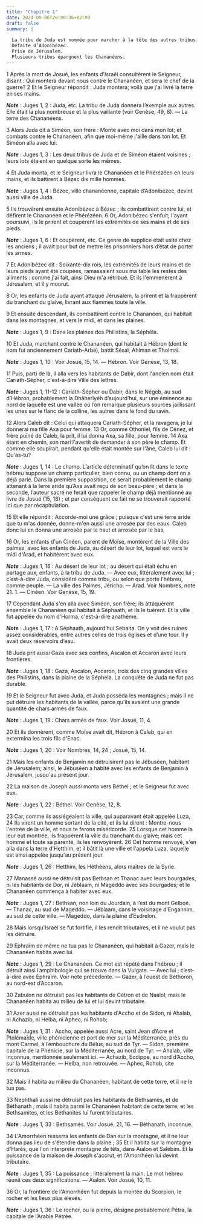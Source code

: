 ```yaml
---
title: "Chapitre 1"
date: 2024-09-06T20:00:36+02:00
draft: false
summary: |
  
  La tribu de Juda est nommée pour marcher à la tête des autres tribus.
  Défaite d’Adonibézec.
  Prise de Jérusalem.
  Plusieurs tribus épargnent les Chananéens.
---
```



1 Après la mort de Josué, les enfants d'Israël consultèrent le Seigneur, disant : Qui montera devant nous contre le Chananéen, et sera le chef de la guerre? 2 Et le Seigneur répondit : Juda montera; voilà que j'ai livré la terre en ses mains.

***Note*** :  Juges 1, 2 : Juda, etc. La tribu de Juda donnera l’exemple aux autres. Elle était la plus nombreuse et la plus vaillante (voir Genèse, 49, 8). ― La terre des Chananéens.

3 Alors Juda dit à Siméon, son frère : Monte avec moi dans mon lot; et combats contre le Chananéen, afin que moi-même j'aille dans ton lot. Et Siméon alla avec lui.

***Note*** :  Juges 1, 3 : Les deux tribus de Juda et de Siméon étaient voisines ; leurs lots étaient en quelque sorte les mêmes.


4 Et Juda monta, et le Seigneur livra le Chananéen et le Phérézéen en leurs mains, et ils battirent à Bézec dix mille hommes.

***Note*** :  Juges 1, 4 : Bézec, ville chananéenne, capitale d’Adonibézec, devint aussi ville de Juda.

5 Ils trouvèrent ensuite Adonibézec à Bézec ; ils combattirent contre lui, et défirent le Chananéen et le Phérézéen. 6 Or, Adonibézec s'enfuit; l'ayant poursuivi, ils le prirent et coupèrent les extrémités de ses mains et de ses pieds.

***Note*** :  Juges 1, 6 : Et coupèrent, etc. Ce genre de supplice était usité chez les anciens ; il avait pour but de mettre les prisonniers hors d’état de porter les armes.

7 Et Adonibézec dit : Soixante-dix rois, les extrémités de leurs mains et de leurs pieds ayant été coupées, ramassaient sous ma table les restes des aliments : comme j'ai fait, ainsi Dieu m'a rétribué. Et ils l'emmenèrent à Jérusalem, et il y mourut.


8 Or, les enfants de Juda ayant attaqué Jérusalem, la prirent et la frappèrent du tranchant du glaive, livrant aux flammes toute la ville.


9 Et ensuite descendant, ils combattirent contre le Chananéen, qui habitait dans les montagnes, et vers le midi, et dans les plaines.

***Note*** :  Juges 1, 9 : Dans les plaines des Philistins, la Séphéla.

10 Et Juda, marchant contre le Chananéen, qui habitait à Hébron (dont le nom fut anciennement Cariath-Arbé), battit Sésaï, Ahiman et Tholmaï.

***Note*** :  Juges 1, 10 : Voir Josué, 15, 14. ― Hébron. Voir Genèse, 13, 18.

11 Puis, parti de là, il alla vers les habitants de Dabir, dont l'ancien nom était Cariath-Sépher, c'est-à-dire Ville des lettres.

***Note*** :  Juges 1, 11-12 : Cariath-Sépher ou Dabir, dans le Négeb, au sud d’Hébron, probablement la Dhâherîyéh d’aujourd’hui, sur une éminence au nord de laquelle est une vallée où l’on remarque plusieurs sources jaillissant les unes sur le flanc de la colline, les autres dans le fond du ravin.

12 Alors Caleb dit : Celui qui attaquera Cariath-Sépher, et la ravagera, je lui donnerai ma fille Axa pour femme. 13 Or, comme Othoniel, fils de Cénez, et frère puîné de Caleb, la prit, il lui donna Axa, sa fille, pour femme. 14 Axa étant en chemin, son mari l'avertit de demander à son père le champ. Et comme elle soupirait, pendant qu'elle était montée sur l'âne, Caleb lui dit : Qu'as-tu?

***Note*** :  Juges 1, 14 : Le champ. L’article déterminatif qu’on lit dans le texte hébreu suppose un champ particulier, bien connu, ou un champ dont on a déjà parlé. Dans la première supposition, ce serait probablement le champ attenant à la terre aride qu’Axa avait reçu de son beau-père ; et dans la seconde, l’auteur sacré ne ferait que rappeler le champ déjà mentionné au livre de Josué (15, 18) ; et par conséquent ce fait ne se trouverait rapporté ici que par récapitulation.

15 Et elle répondit : Accorde-moi une grâce ; puisque c'est une terre aride que tu m'as donnée, donne-m'en aussi une arrosée par des eaux. Caleb donc lui en donna une arrosée par le haut et arrosée par le bas,


16 Or, les enfants d'un Cinéen, parent de Moïse, montèrent de la Ville des palmes, avec les enfants de Juda, au désert de leur lot, lequel est vers le midi d'Arad, et habitèrent avec eux.

***Note*** :  Juges 1, 16 : Au désert de leur lot ; au désert qui était échu en partage aux, enfants, à la tribu de Juda. ― Avec eux, littéralement avec lui ; c’est-à-dire Juda, considéré comme tribu, ou selon que porte l’hébreu, comme peuple. ― La ville des Palmes, Jéricho. ― Arad. Voir Nombres, note 21. 1. ― Cinéen. Voir Genèse, 15, 19.


17 Cependant Juda s'en alla avec Siméon, son frère; ils attaquèrent ensemble le Chananéen qui habitait à Séphaath, et ils le tuèrent. Et la ville fut appelée du nom d'Horma, c'est-à-dire anathème.

***Note*** :  Juges 1, 17 : A Séphaath, aujourd’hui Sebaita. On y voit des ruines assez considérables, entre autres celles de trois églises et d’une tour. Il y avait deux réservoirs d’eau.

18 Juda prit aussi Gaza avec ses confins, Ascalon et Accaron avec leurs frontières.

***Note*** :  Juges 1, 18 : Gaza, Ascalon, Accaron, trois des cinq grandes villes des Philistins, dans la plaine de la Séphéla. La conquête de Juda ne fut pas durable.

19 Et le Seigneur fut avec Juda, et Juda posséda les montagnes ; mais il ne put détruire les habitants de la vallée, parce qu'ils avaient une grande quantité de chars armés de faux.

***Note*** :  Juges 1, 19 : Chars armés de faux. Voir Josué, 11, 4.

20 Et ils donnèrent, comme Moïse avait dit, Hébron à Caleb, qui en extermina les trois fils d'Enac.

***Note*** :  Juges 1, 20 : Voir Nombres, 14, 24 ; Josué, 15, 14.


21 Mais les enfants de Benjamin ne détruisirent pas le Jébuséen, habitant de Jérusalem; ainsi, le Jébuséen a habité avec les enfants de Benjamin à Jérusalem, jusqu'au présent jour.


22 La maison de Joseph aussi monta vers Béthel ; et le Seigneur fut avec eux.

***Note*** :  Juges 1, 22 : Béthel. Voir Genèse, 12, 8.

23 Car, comme ils assiégeaient la ville, qui auparavant était appelée Luza, 24 Ils virent un homme sortant de la cité, et ils lui dirent : Montre-nous l'entrée de la ville, et nous te ferons miséricorde. 25 Lorsque cet homme la leur eut montrée, ils frappèrent la ville du tranchant du glaive; mais cet homme et toute sa parenté, ils les renvoyèrent. 26 Cet homme renvoyé, s'en alla dans la terre d'Hetthim, et il bâtit là une ville et l'appela Luza, laquelle est ainsi appelée jusqu'au présent jour.

***Note*** :  Juges 1, 26 : Hetthim, les Héthéens, alors maîtres de la Syrie.


27 Manassé aussi ne détruisit pas Bethsan et Thanac avec leurs bourgades, ni les habitants de Dor, ni Jéblaam, ni Mageddo avec ses bourgades; et le Chananéen commença à habiter avec eux.

***Note*** :  Juges 1, 27 : Bethsan, non loin du Jourdain, à l’est du mont Gelboé. ― Thanac, au sud de Mageddo. ― Jéblaam, dans le voisinage d’Engannim, au sud de cette ville. ― Mageddo, dans la plaine d’Esdrelon.

28 Mais lorsqu'Israël se fut fortifié, il les rendit tributaires, et il ne voulut pas les détruire.


29 Ephraïm de même ne tua pas le Chananéen, qui habitait à Gazer, mais le Chananéen habita avec lui.

***Note*** :  Juges 1, 29 : Le Chananéen. Ce mot est répété dans l’hébreu ; il détruit ainsi l’amphibologie qui se trouve dans la Vulgate. ― Avec lui ; c’est-à-dire avec Ephraïm. Voir note précédente. ― Gazer, à l’ouest de Béthoron, au nord-est d’Accaron.


30 Zabulon ne détruisit pas les habitants de Cétron et de Naalol; mais le Chananéen habita au milieu de lui et lui devint tributaire.


31 Azer aussi ne détruisit pas les habitants d'Accho et de Sidon, ni Ahalab, ni Achazib, ni Helba, ni Aphec, ni Rohob;

***Note*** :  Juges 1, 31 : Accho, appelée aussi Acre, saint Jean d’Acre et Ptolémaïde, ville phénicienne et port de mer sur la Méditerranée, près du mont Carmel, à l’embouchure du Bélus, au sud de Tyr. ― Sidon, première capitale de la Phénicie, sur la Méditerranée, au nord de Tyr. ― Ahalab, ville inconnue, mentionnée seulement ici. ― Achazib, Ecdippe, au nord d’Accho, sur la Méditerranée. ― Helba, non retrouvée. ― Aphec, Rohob, site inconnus.

32 Mais il habita au milieu du Chananéen, habitant de cette terre, et il ne le tua pas.


33 Nephthali aussi ne détruisit pas les habitants de Bethsamès, et de Béthanath ; mais il habita parmi le Chananéen habitant de cette terre; et les Bethsamites, et les Béthanites lui furent tributaires.

***Note*** :  Juges 1, 33 : Bethsamès. Voir Josué, 21, 16. ― Béthanath, inconnue.


34 L'Amorrhéen resserra les enfants de Dan sur la montagne, et il ne leur donna pas lieu de s'étendre dans la plaine ; 35 Et il habita sur la montagne d'Harès, que l'on interprète montagne de têts, dans Aïalon et Salébim. Et la puissance de la maison de Joseph s'accrut, et l'Amorrhéen lui devint tributaire.

***Note*** :  Juges 1, 35 : La puissance ; littéralement la main. Le mot hébreu réunit ces deux significations. ― Aïalon. Voir Josué, 10, 11.

36 Or, la frontière de l'Amorrhéen fut depuis la montée du Scorpion, le rocher et les lieux plus élevés.

***Note*** :  Juges 1, 36 : Le rocher, ou la pierre, désigne probablement Pétra, la capitale de l’Arabie Pétrée.

